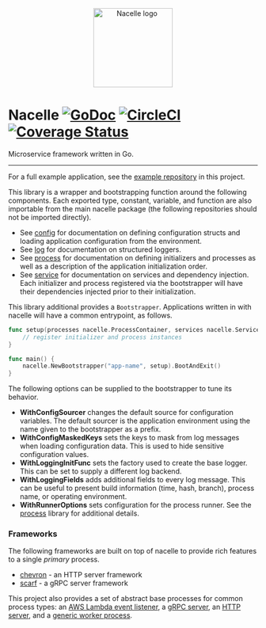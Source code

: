 <div align="center"><img width="160" src="https://raw.githubusercontent.com/go-nacelle/nacelle/master/images/nacelle.png" alt="Nacelle logo"></div>

# Nacelle [![GoDoc](https://godoc.org/github.com/go-nacelle/nacelle?status.svg)](https://godoc.org/github.com/go-nacelle/nacelle) [![CircleCI](https://circleci.com/gh/go-nacelle/nacelle.svg?style=svg)](https://circleci.com/gh/go-nacelle/nacelle) [![Coverage Status](https://coveralls.io/repos/github/go-nacelle/nacelle/badge.svg?branch=master)](https://coveralls.io/github/go-nacelle/nacelle?branch=master)

Microservice framework written in Go.

---

For a full example application, see the [example repository](https://github.com/go-nacelle/example) in this project.

This library is a wrapper and bootstrapping function around the following components. Each exported type, constant, variable, and function are also importable from the main nacelle package (the following repositories should not be imported directly).

- See [config](https://github.com/go-nacelle/config) for documentation on defining configuration structs and loading application configuration from the environment.
- See [log](https://github.com/go-nacelle/log) for documentation on structured loggers.
- See [process](https://github.com/go-nacelle/process) for documentation on defining initializers and processes as well as a description of the application initialization order.
- See [service](https://github.com/go-nacelle/service) for documentation on services and dependency injection. Each initializer and process registered via the bootstrapper will have their dependencies injected prior to their initialization.

This library additional provides a `Bootstrapper`. Applications written in with nacelle will have a common entrypoint, as follows.

```go
func setup(processes nacelle.ProcessContainer, services nacelle.ServiceContainer) error {
    // register initializer and process instances
}

func main() {
    nacelle.NewBootstrapper("app-name", setup).BootAndExit()
}
```

The following options can be supplied to the bootstrapper to tune its behavior.

- **WithConfigSourcer** changes the default source for configuration variables. The default sourcer is the application environment using the name given to the bootstrapper as a prefix.
- **WithConfigMaskedKeys** sets the keys to mask from log messages when loading configuration data. This is used to hide sensitive configuration values.
- **WithLoggingInitFunc** sets the factory used to create the base logger. This can be set to supply a different log backend.
- **WithLoggingFields** adds additional fields to every log message. This can be useful to present build information (time, hash, branch), process name, or operating environment.
- **WithRunnerOptions** sets configuration for the process runner. See the [process](https://github.com/go-nacelle/process) library for additional details.


### Frameworks

The following frameworks are built on top of nacelle to provide rich features
to a single *primary* process.

- [chevron](https://github.com/go-nacelle/chevron) - an HTTP server framework
- [scarf](https://github.com/go-nacelle/scarf) - a gRPC server framework

This project also provides a set of abstract base processes for common process types: an [AWS Lambda event listener](https://github.com/go-nacelle/lambdabase), a [gRPC server](https://github.com/go-nacelle/grpcbase), an [HTTP server](https://github.com/go-nacelle/httpbase), and a [generic worker process](https://github.com/go-nacelle/workerbase).
